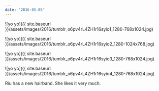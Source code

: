 ```yaml
---
date: "2016-05-05"
---
```


![yo yo]({{ site.baseurl }}/assets/images/2016/tumblr_o6pv4rL4ZH1r16syio1_1280-768x1024.jpg)

![yo yo]({{ site.baseurl }}/assets/images/2016/tumblr_o6pv4rL4ZH1r16syio2_1280-1024x768.jpg)

![yo yo]({{ site.baseurl }}/assets/images/2016/tumblr_o6pv4rL4ZH1r16syio3_1280-768x1024.jpg)

![yo yo]({{ site.baseurl }}/assets/images/2016/tumblr_o6pv4rL4ZH1r16syio4_1280-768x1024.jpg)

Riu has a new hairband. She likes it very much.
